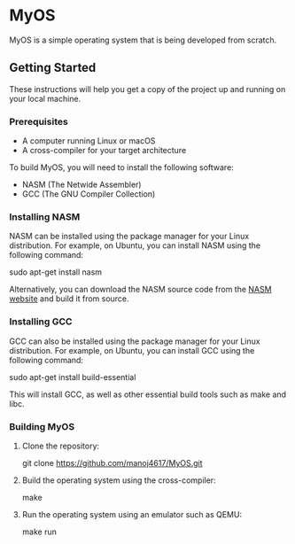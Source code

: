 # MyOS

MyOS is a simple operating system that is being developed from scratch.

## Getting Started

These instructions will help you get a copy of the project up and running on your local machine.

### Prerequisites

* A computer running Linux or macOS
* A cross-compiler for your target architecture

To build MyOS, you will need to install the following software:

* NASM (The Netwide Assembler)
* GCC (The GNU Compiler Collection)

### Installing NASM

NASM can be installed using the package manager for your Linux distribution. For example, on Ubuntu, you can install NASM using the following command:

sudo apt-get install nasm

Alternatively, you can download the NASM source code from the [NASM website](https://www.nasm.us/) and build it from source.

### Installing GCC

GCC can also be installed using the package manager for your Linux distribution. For example, on Ubuntu, you can install GCC using the following command:

sudo apt-get install build-essential


This will install GCC, as well as other essential build tools such as make and libc.

### Building MyOS

1. Clone the repository:

    git clone https://github.com/manoj4617/MyOS.git


2. Build the operating system using the cross-compiler:

    make

3. Run the operating system using an emulator such as QEMU:

    make run